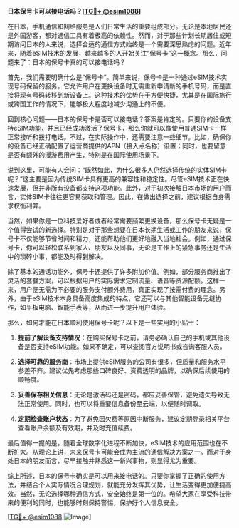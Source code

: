 **日本保号卡可以接电话吗？[[TG💪+ @esim1088](https://t.me/s/esim1088)]**

在日本，手机通信和网络服务是人们日常生活的重要组成部分。无论是本地居民还是外国游客，都对通信工具有着极高的依赖性。然而，对于那些计划长期居住或短期访问日本的人来说，选择合适的通信方式始终是一个需要深思熟虑的问题。近年来，随着eSIM技术的发展，越来越多的人开始关注“保号卡”这一概念。那么，问题来了：日本的保号卡真的可以接电话吗？

首先，我们需要明确什么是“保号卡”。简单来说，保号卡是一种通过eSIM技术实现号码保留的服务。它允许用户在更换设备时无需重新申请新的手机号码，而是直接将现有号码转移到新设备上。这种技术的优势在于方便快捷，尤其是在国际旅行或跨国工作的情况下，能够极大程度地减少沟通上的不便。

回到核心问题——日本的保号卡是否可以接电话？答案是肯定的。只要你的设备支持eSIM功能，并且已经成功激活了保号卡，那么你就可以像使用普通SIM卡一样正常接听和拨打电话。不过，在实际操作中，还需要注意一些细节。比如，确保你的设备已经正确配置了运营商提供的APN（接入点名称）设置；同时，也要留意是否有额外的漫游费用产生，特别是在国际使用场景下。

说到这里，可能有人会问：“既然如此，为什么很多人仍然选择传统的实体SIM卡呢？”这主要是因为传统SIM卡具有更高的兼容性和稳定性。尽管eSIM技术正在快速发展，但并非所有设备都支持这项功能。此外，对于初次接触日本市场的用户而言，实体SIM卡往往更容易获取和管理。因此，在做出选择之前，建议根据自身需求权衡利弊。

当然，如果你是一位科技爱好者或者经常需要频繁更换设备，那么保号卡无疑是一个值得尝试的新选择。特别是对于那些想要在日本长期生活或工作的朋友来说，保号卡不仅能够节省时间和精力，还能帮助他们更好地融入当地社会。例如，通过保号卡，你可以轻松联系到家人、朋友以及同事，无论是工作上的紧急事务还是生活中的琐碎小事，都能及时得到解决。

除了基本的通话功能外，保号卡还提供了许多附加价值。例如，部分服务商推出了灵活的套餐方案，可以根据用户的实际需求定制流量、语音等资源配额。这样一来，用户便无需为不必要的服务支付额外费用，真正实现了按需付费的理念。另外，由于eSIM技术本身具备高度集成的特点，它还可以与其他智能设备无缝协作，如平板电脑、智能手表等，从而进一步提升用户体验。

那么，如何才能在日本顺利使用保号卡呢？以下是一些实用的小贴士：

1. **提前了解设备支持情况**：在购买保号卡之前，请务必确认自己的手机或其他设备是否支持eSIM功能。如果不确定，可以查阅官方说明书或咨询客服人员。
   
2. **选择可靠的服务商**：市场上提供eSIM服务的公司有很多，但质量和服务水平参差不齐。建议优先考虑那些口碑良好、资费透明的品牌，以确保后续使用的顺畅度。

3. **妥善保存相关信息**：无论是激活码还是密码，都应妥善保管，避免遗失导致无法正常使用。同时，也可以将重要信息备份至云端，以便随时调取。

4. **定期检查账户状态**：为了避免因欠费等原因中断服务，建议定期登录相关平台查看账户余额及有效期，并及时充值续费。

最后值得一提的是，随着全球数字化进程不断加快，eSIM技术的应用范围也在不断扩大。从理论上讲，未来保号卡可能会成为主流的通信解决方案之一。而对于身处日本的朋友而言，尽早接触并熟悉这一新兴事物，则显得尤为重要。

综上所述，日本的保号卡确实是可以用来接电话的。只要你掌握了正确的使用方法，并结合个人实际情况合理规划，就能充分发挥其优势，让生活变得更加便捷高效。当然，无论选择哪种通信方式，安全始终是第一位的。希望大家在享受科技带来的便利的同时，也能够时刻保持警惕，保护好个人信息安全。

[[TG💪+ @esim1088](https://t.me/s/esim1088) ![Image](https://i.postimg.cc/4NQfJmqS/Snipaste-2025-05-13-00-14-12.png)]
